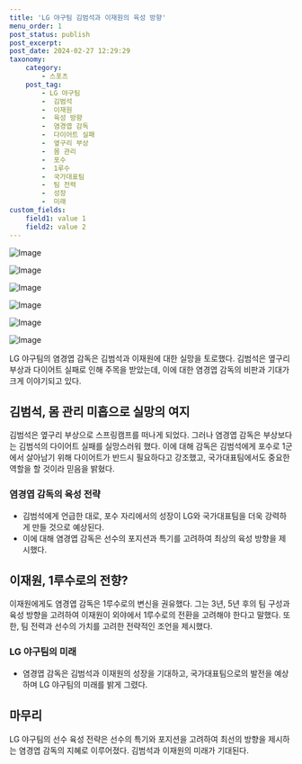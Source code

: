 ```yaml
---
title: 'LG 야구팀 김범석과 이재원의 육성 방향'
menu_order: 1
post_status: publish
post_excerpt: 
post_date: 2024-02-27 12:29:29
taxonomy:
    category:
        - 스포츠
    post_tag:
        - LG 야구팀
        -  김범석
        -  이재원
        -  육성 방향
        -  염경엽 감독
        -  다이어트 실패
        -  옆구리 부상
        -  몸 관리
        -  포수
        -  1루수
        -  국가대표팀
        -  팀 전력
        -  성장
        -  미래
custom_fields:
    field1: value 1
    field2: value 2
---
```


![Image](https://imgnews.pstatic.net/image/477/2024/02/27/0000475792_001_20240227062102196.jpg?type=w647)

![Image](https://imgnews.pstatic.net/image/477/2024/02/27/0000475792_002_20240227062102282.jpg?type=w647)

![Image](https://imgnews.pstatic.net/image/477/2024/02/27/0000475792_003_20240227062102408.jpg?type=w647)

![Image](https://imgnews.pstatic.net/image/477/2024/02/27/0000475792_004_20240227062102499.jpg?type=w647)

![Image](https://imgnews.pstatic.net/image/477/2024/02/27/0000475792_005_20240227062102536.jpg?type=w647)

![Image](https://imgnews.pstatic.net/image/477/2024/02/27/0000475792_006_20240227062102587.jpg?type=w647)

LG 야구팀의 염경엽 감독은 김범석과 이재원에 대한 실망을 토로했다. 김범석은 옆구리 부상과 다이어트 실패로 인해 주목을 받았는데, 이에 대한 염경엽 감독의 비판과 기대가 크게 이야기되고 있다.
## 김범석, 몸 관리 미흡으로 실망의 여지
김범석은 옆구리 부상으로 스프링캠프를 떠나게 되었다. 그러나 염경엽 감독은 부상보다는 김범석의 다이어트 실패를 실망스러워 했다. 이에 대해 감독은 김범석에게 포수로 1군에서 살아남기 위해 다이어트가 반드시 필요하다고 강조했고, 국가대표팀에서도 중요한 역할을 할 것이라 믿음을 밝혔다.
### 염경엽 감독의 육성 전략
- 김범석에게 언급한 대로, 포수 자리에서의 성장이 LG와 국가대표팀을 더욱 강력하게 만들 것으로 예상된다.
- 이에 대해 염경엽 감독은 선수의 포지션과 특기를 고려하여 최상의 육성 방향을 제시했다. 
## 이재원, 1루수로의 전향?
이재원에게도 염경엽 감독은 1루수로의 변신을 권유했다. 그는 3년, 5년 후의 팀 구성과 육성 방향을 고려하여 이재원이 외야에서 1루수로의 전환을 고려해야 한다고 말했다. 또한, 팀 전력과 선수의 가치를 고려한 전략적인 조언을 제시했다.
### LG 야구팀의 미래
- 염경엽 감독은 김범석과 이재원의 성장을 기대하고, 국가대표팀으로의 발전을 예상하며 LG 야구팀의 미래를 밝게 그렸다.
## 마무리
LG 야구팀의 선수 육성 전략은 선수의 특기와 포지션을 고려하여 최선의 방향을 제시하는 염경엽 감독의 지혜로 이루어졌다. 김범석과 이재원의 미래가 기대된다.
